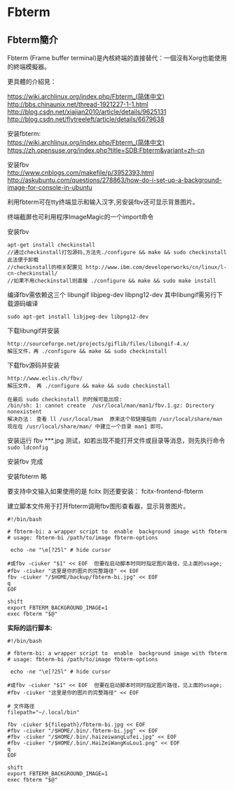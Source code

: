 # Fbterm

## Fbterm簡介
Fbterm (Frame buffer terminal)是內核終端的直接替代：一個沒有Xorg也能使用的終端模擬器。

更具體的介紹見：  
	
<https://wiki.archlinux.org/index.php/Fbterm_(简体中文)>  
<http://bbs.chinaunix.net/thread-1921227-1-1.html>  
<http://blog.csdn.net/xiajian2010/article/details/9625131>  
<http://blog.csdn.net/flytreeleft/article/details/6679638>  


安装fbterm:  
<https://wiki.archlinux.org/index.php/Fbterm_(简体中文)>  
<https://zh.opensuse.org/index.php?title=SDB:Fbterm&variant=zh-cn>

安装fbv  
<http://www.cnblogs.com/makefile/p/3952393.html>  
<http://askubuntu.com/questions/278863/how-do-i-set-up-a-background-image-for-console-in-ubuntu>  

利用fbterm可在tty终端显示和输入汉字,另安装fbv还可显示背景图片。

终端截屏也可利用程序ImageMagic的一个import命令 




安装fbv
```
apt-get install checkinstall				
//通过checkinstall打包源码,方法先./configure && make && sudo checkinstall  此法便于卸载
//checkinstall的相关配置见 http://www.ibm.com/developerworks/cn/linux/l-cn-checkinstall/
//如果不用checkinstall则直接 ./configure && make && sudo make install
```



编译fbv需依赖这三个 libungif libjpeg-dev libpng12-dev 其中libungif需另行下载源码编译
```
sudo apt-get install libjpeg-dev libpng12-dev
```


下载libungif并安装
```
http://sourceforge.net/projects/giflib/files/libungif-4.x/
解压文件，再 ./configure && make && sudo checkinstall  
```

下载fbv源码并安装
```
http://www.eclis.ch/fbv/
解压文件， 再 ./configure && make && sudo checkinstall  

在最后 sudo checkinstall 的时候可能出现: 
/bin/sh: 1: cannot create  /usr/local/man/man1/fbv.1.gz: Directory nonexistent 
解决办法： 查看 ll /usr/local/man  原来这个软链接指向 /usr/local/share/man 
现在在 /usr/local/share/man/ 中建立一个目录 man1 即可。  
```

安装运行 fbv ***.jpg 测试，如若出现不能打开文件或目录等消息，则先执行命令 `sudo ldconfig`

安装fbv 完成




安装fbterm
略

要支持中文输入如果使用的是 fcitx 则还要安装：  fcitx-frontend-fbterm  



建立脚本文件用于打开fbterm调用fbv图形查看器，显示背景图片。
```
#!/bin/bash

# fbterm-bi: a wrapper script to  enable  background image with fbterm
# usage: fbterm-bi /path/to/image fbterm-options

 echo -ne "\e[?25l" # hide cursor
				  
#或fbv -ciuker "$1" << EOF  但要在启动脚本时同时指定图片路径，见上面的usage;
#fbv -ciuker "这里是你的图片的完整路径" << EOF
fbv -ciuker "/$HOME/backup/fbterm-bi.jpg" << EOF
q
EOF
												   
shift
export FBTERM_BACKGROUND_IMAGE=1
exec fbterm "$@"
```

**实际的运行脚本:**

```
#!/bin/bash

# fbterm-bi: a wrapper script to  enable  background image with fbterm
# usage: fbterm-bi /path/to/image fbterm-options

 echo -ne "\e[?25l" # hide cursor
				  
#或fbv -ciuker "$1" << EOF  但要在启动脚本时同时指定图片路径，见上面的usage;
#fbv -ciuker "这里是你的图片的完整路径" << EOF

# 文件路径
filepath="~/.local/bin"

fbv -ciuker ${filepath}/fbterm-bi.jpg << EOF
#fbv -ciuker "/$HOME/.bin/.fbterm-bi.jpg" << EOF
#fbv -ciuker "/$HOME/.bin/.haizeiwangLufei.jpg" << EOF
#fbv -ciuker "/$HOME/.bin/.HaiZeiWangKuLou1.png" << EOF
q
EOF
												   
shift
export FBTERM_BACKGROUND_IMAGE=1
exec fbterm "$@"

```

